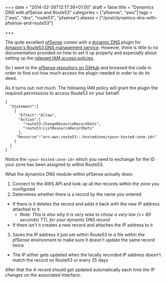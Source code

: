+++
date = "2014-02-28T12:17:36+01:00"
draft = false
title = "Dynamics DNS with pfSense and Route53"
categories = ["pfsense", "aws"]
tags = ["aws", "dns", "route53", "pfsense"]
aliases = ["/post/dynamics-dns-with-pfsense-and-route53"]

+++

The quite excellent [pfSense](https://pfsense.org) comes with a [dynamic DNS](http://en.wikipedia.org/wiki/Dynamic_DNS) plugin for [Amazon's Route53 DNS management service](http://aws.amazon.com/route53/). However, there is little to no documentation provided on how to set it up properly and especially about setting up the [relevant IAM access policies](http://aws.amazon.com/iam/).

So I went to the [pfSense repository on GitHub](https://github.com/pfsense/) and browsed the code in order to find out how much access the plugin needed in order to do its deed.

As it turns out: not much. The following IAM policy will grant the plugin the required permissions to access Route53 on your behalf:

    {
      "Statement":[
        {
          "Effect":"Allow",
          "Action":[
            "route53:ChangeResourceRecordSets",
            "route53:ListResourceRecordSets"
          ],
         "Resource":"arn:aws:route53:::hostedzone/<your-hosted-zone-id>"
        }
      ]
    }

Notice the `<your-hosted-zone-id>` which you need to exchange for the ID your zone has been assigned to within Route53.

What the dynamics DNS module within pfSense actually does:

1. Connect to the AWS API and look up all the records within the zone you configured
2. Determines whether there is a record by the name you entered
  - If there is it deletes the record and adds it back with the new IP address attached to it.
    - _Note: This is also why it is very wise to chose a very low (<= 60 seconds) TTL for your dynamic DNS record_
  - If there isn't it creates a new record and attaches the IP address to it
3. Saves the IP address it just set within Route53 to a file within the pfSense environment to make sure it doesn't update the same record twice
 - The IP either gets updated when the locally recorded IP address doesn't match the record on Route53 or every 25 days

After that the A record should get updated automatically each time the IP changes on the associated interface.
